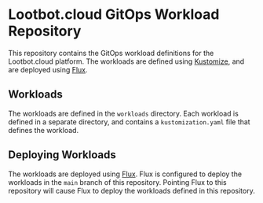 # Lootbot.cloud GitOps Workload Repository
This repository contains the GitOps workload definitions for the Lootbot.cloud platform. 
The workloads are defined using [Kustomize](https://kustomize.io/), and are deployed using [Flux](https://fluxcd.io/).
## Workloads
The workloads are defined in the `workloads` directory. Each workload is defined in a separate directory, and contains a `kustomization.yaml` file that defines the workload.
## Deploying Workloads
The workloads are deployed using [Flux](https://fluxcd.io/). Flux is configured to deploy the workloads in the `main` branch of this repository.
Pointing Flux to this repository will cause Flux to deploy the workloads defined in this repository.
